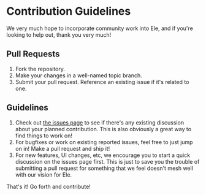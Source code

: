 # Contribution Guidelines

We very much hope to incorporate community work into Ele, and if you're looking
to help out, thank you very much!

## Pull Requests

1. Fork the repository.
2. Make your changes in a well-named topic branch.
3. Submit your pull request. Reference an existing issue if it's related to one.

## Guidelines

1. Check out [the issues page](https://github.com/divshot/ele-web/issues) to see
   if there's any existing discussion about your planned contribution. This is
   also obviously a great way to find things to work on!
2. For bugfixes or work on existing reported issues, feel free to just jump on
   in! Make a pull request and ship it!
3. For new features, UI changes, etc, we encourage you to start a quick
   discussion on the issues page first. This is just to save you the trouble of
   submitting a pull request for something that we feel doesn't mesh well with
   our vision for Ele.
   
That's it! Go forth and contribute!